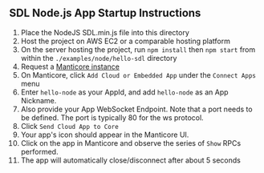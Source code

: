 ## SDL Node.js App Startup Instructions
1) Place the NodeJS SDL.min.js file into this directory
1) Host the project on AWS EC2 or a comparable hosting platform
1) On the server hosting the project, run `npm install` then `npm start` from within the `./examples/node/hello-sdl` directory
1) Request a [Manticore instance](https://smartdevicelink.com/resources/manticore/)
1) On Manticore, click `Add Cloud or Embedded App` under the `Connect Apps` menu
1) Enter `hello-node` as your AppId, and add `hello-node` as an App Nickname. 
1) Also provide your App WebSocket Endpoint. Note that a port needs to be defined. The port is typically 80 for the ws protocol.
1) Click `Send Cloud App to Core`
1) Your app's icon should appear in the Manticore UI.
1) Click on the app in Manticore and observe the series of `Show` RPCs performed.
1) The app will automatically close/disconnect after about 5 seconds